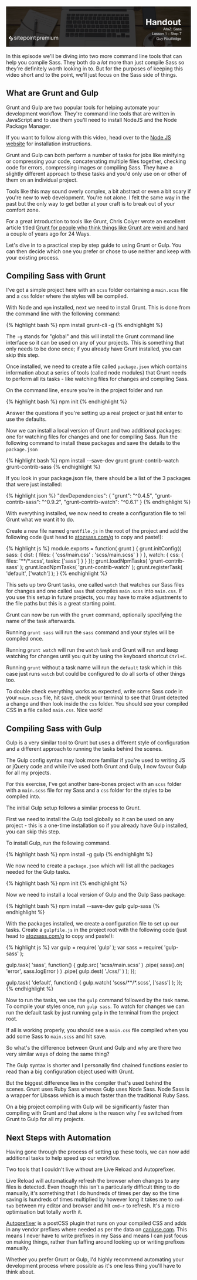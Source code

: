 ![](headings/1.7.png)

In this episode we'll be diving into two more command line tools that can help
you compile Sass. They both do a *lot* more than just compile Sass so
they're definitely worth looking in to. But for the purposes of keeping
this video short and to the point, we'll just focus on the Sass side of
things.

## What are Grunt and Gulp

Grunt and Gulp are two popular tools for helping automate your
development workflow. They're command line tools that are written in
JavaScript and to use them you'll need to install NodeJS and the Node
Package Manager. 

If you want to follow along with this video, head over to the [Node JS
website](https://nodejs.org/en/) for installation instructions.

Grunt and Gulp can both perform a number of tasks for jobs like
minifying or compressing your code, concatenating multiple files
together, checking code for errors, compressing images or compiling
Sass. They have a slightly different approach to these tasks and you'd
only use on or other of them on an individual project.

Tools like this may sound overly complex, a bit abstract or even a bit
scary if you're new to web development. You're not alone. I felt the
same way in the past but the only way to get better at your craft is to
break out of your comfort zone.

For a great introduction to tools like Grunt, Chris Coiyer wrote an
excellent article titled [Grunt for people who think things like Grunt
are weird and hard](https://24ways.org/2013/grunt-is-not-weird-and-hard/) 
a couple of years ago for 24 Ways.

Let's dive in to a practical step by step guide to using Grunt or Gulp.
You can then decide which one you prefer or chose to use neither and
keep with your existing process.

## Compiling Sass with Grunt

I've got a simple project here with an `scss` folder containing
a `main.scss` file and a `css` folder where the styles will be compiled.

With Node and `npm` installed, next we need to install Grunt. This is
done from the command line with the following command:

{% highlight bash %}
npm install grunt-cli -g
{% endhighlight %}

The `-g` stands for "global" and this will install the Grunt command
line interface so it can be used on any of your projects. This is
something that only needs to be done once; if you already have Grunt
installed, you can skip this step.

Once installed, we need to create a file called `package.json` which
contains information about a series of tools (called node modules) that
Grunt needs to perform all its tasks - like watching files for changes
and compiling Sass.

On the command line, ensure you're in the project folder and run

{% highlight bash %}
npm init
{% endhighlight %}

Answer the questions if you're setting up a real project or just hit
enter to use the defaults.

Now we can install a local version of Grunt and two additional packages:
one for watching files for changes and one for compiling Sass. Run the
following command to install these packages and save the details to the
`package.json`

{% highlight bash %}
npm install --save-dev grunt grunt-contrib-watch grunt-contrib-sass
{% endhighlight %}

If you look in your package.json file, there should be a list of the
3 packages that were just installed:

{% highlight json %}
"devDependencies": {
	"grunt": "^0.4.5",
	"grunt-contrib-sass": "^0.9.2",
	"grunt-contrib-watch": "^0.6.1"
}
{% endhighlight %}

With everything installed, we now need to create a configuration file to
tell Grunt what we want it to do.

Create a new file named `gruntfile.js` in the root of the project and
add the following code (just head to
[atozsass.com/g](http://www.atozsass.com/g) to copy and paste!):

{% highlight js %}
module.exports = function( grunt ) {
	grunt.initConfig({
		sass: {
			dist: {
				files: {
					'css/main.css' : 'scss/main.scss'
				}
			}
		},
		watch: {
			css: {
				files: '**/*.scss',
				tasks: ['sass']
			}
		}
	});
	grunt.loadNpmTasks( 'grunt-contrib-sass' );
	grunt.loadNpmTasks( 'grunt-contrib-watch' );
	grunt.registerTask( 'default', ['watch'] );
}
{% endhighlight %}

This sets up two Grunt tasks, one called `watch` that watches our Sass
files for changes and one called `sass` that compiles `main.scss` into
`main.css`. If you use this setup in future projects, you may have to make
adjustments to the file paths but this is a great starting point.

Grunt can now be run with the `grunt` command, optionally specifying the
name of the task afterwards.

Running `grunt sass` will run the `sass` command and your styles will be
compiled once.

Running `grunt watch` will run the `watch` task and Grunt will run and
keep watching for changes until you quit by using the keyboard shortcut
`Ctrl+C`.

Running `grunt` without a task name will run the `default` task which in
this case just runs `watch` but could be configured to do all sorts of
other things too.

To double check everything works as expected, write some Sass code in
your `main.scss` file, hit save, check your terminal to see that Grunt
detected a change and then look inside the `css` folder. You should see
your compiled CSS in a file called `main.css`. Nice work!



## Compiling Sass with Gulp

Gulp is a very similar tool to Grunt but uses a different style of
configuration and a different approach to running the tasks behind the
scenes. 

The Gulp config syntax may look more familiar if you're used to
writing JS or jQuery code and while I've used both Grunt and Gulp, I now
favour Gulp for all my projects.

For this exercise, I've got another bare-bones project with an `scss`
folder with a `main.scss` file for my Sass and a `css` folder for the
styles to be compiled into.

The initial Gulp setup follows a similar process to Grunt.

First we need to install the Gulp tool globally so it can be used on any
project - this is a one-time installation so if you already have Gulp
installed, you can skip this step.

To install Gulp, run the following command.

{% highlight bash %}
npm install -g gulp
{% endhighlight %}

We now need to create a `package.json` which will list all the packages
needed for the Gulp tasks.

{% highlight bash %}
npm init
{% endhighlight %}

Now we need to install a local version of Gulp and the Gulp Sass
package:

{% highlight bash %}
npm install --save-dev gulp gulp-sass
{% endhighlight %}

With the packages installed, we create a configuration file to set up
our tasks. Create a `gulpfile.js` in the project root with the following
code (just head to
[atozsass.com/g](http://www.atozsass.com/g) to copy and paste!):

{% highlight js %}
var gulp = require( 'gulp' );
var sass = require( 'gulp-sass' );

gulp.task( 'sass', function() {
	gulp.src( 'scss/main.scss' )
		.pipe( sass().on( 'error', sass.logError ) )
		.pipe( gulp.dest( './css/' ) );
});

gulp.task( 'default', function() {
	gulp.watch( 'scss/**/*.scss', ['sass'] );
});
{% endhighlight %}

Now to run the tasks, we use the `gulp` command followed by the task
name. To compile your styles once, run `gulp sass`. To watch for changes
we can run the default task by just running `gulp` in the terminal from
the project root.

If all is working properly, you should see a `main.css` file compiled
when you add some Sass to `main.scss` and hit save.

So what's the difference between Grunt and Gulp and why are there two
very similar ways of doing the same thing?

The Gulp syntax is shorter and I personally find chained functions
easier to read than a big configuration object used with Grunt.

But the biggest difference lies in the compiler that's used behind the
scenes. Grunt uses Ruby Sass whereas Gulp uses Node Sass. Node Sass is
a wrapper for Libsass which is a much faster than the traditional Ruby
Sass.

On a big project compiling with Gulp will be significantly faster than
compiling with Grunt and that alone is the reason why I've switched from
Grunt to Gulp for all my projects.



## Next Steps with Automation

Having gone through the process of setting up these tools, we can now
add additional tasks to help speed up our workflow.

Two tools that I couldn't live without are Live Reload and Autoprefixer.

Live Reload will automatically refresh the browser when changes to any
files is detected. Even though this isn't a particularly difficult thing
to do manually, it's something that I do hundreds of times per day so
the time saving is hundreds of times multiplied by however long it takes
me to `cmd-tab` between my editor and browser and hit `cmd-r` to
refresh. It's a micro optimisation but totally worth it.

[Autoprefixer](https://github.com/postcss/autoprefixer) is a postCSS
plugin that runs on your compiled CSS and adds in any vendor prefixes
where needed as per the data on [caniuse.com](http://www.caniuse.com).
This means I never have to write prefixes in my Sass and means I can
just focus on making things, rather than faffing around looking up or
writing prefixes manually.

Whether you prefer Grunt or Gulp, I'd highly recommend automating your
development process where possible as it's one less thing you'll have to
think about.